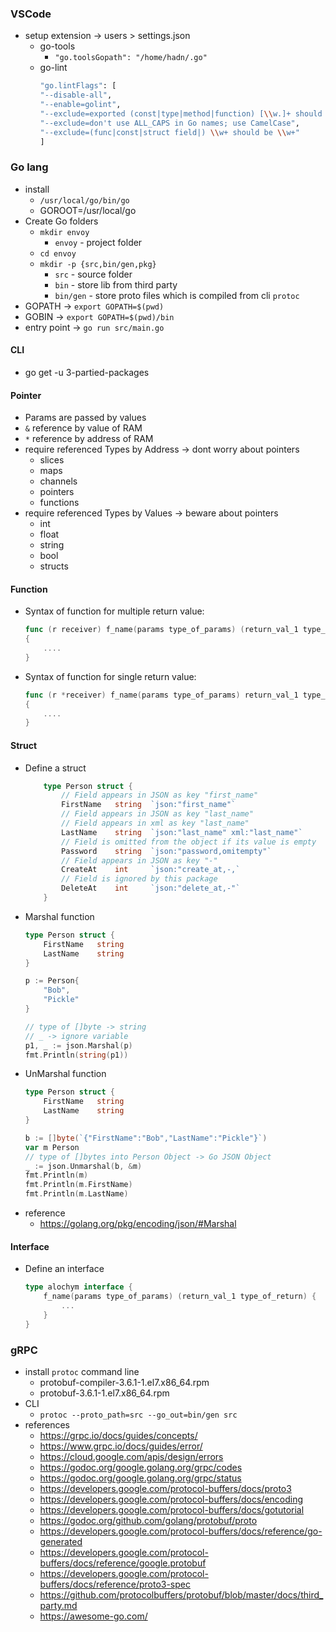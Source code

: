 ### VSCode
-   setup extension -> users > settings.json
    -   go-tools
        -   `"go.toolsGopath": "/home/hadn/.go"`
    -   go-lint
        ```bash
        "go.lintFlags": [
        "--disable-all",
        "--enable=golint",
        "--exclude=exported (const|type|method|function) [\\w.]+ should have comment (\\(or a comment on this block\\) )?or be unexported",
        "--exclude=don't use ALL_CAPS in Go names; use CamelCase",
        "--exclude=(func|const|struct field|) \\w+ should be \\w+"
        ]
        ```

### Go lang
-   install
    -   `/usr/local/go/bin/go`
    -   GOROOT=/usr/local/go
-   Create Go folders
    -   `mkdir envoy`
        -   `envoy` - project folder
    -   `cd envoy`
    -   `mkdir -p {src,bin/gen,pkg}`
        -   `src` - source folder
        -   `bin` - store lib from third party
        -   `bin/gen` - store proto files which is compiled from cli `protoc`
-   GOPATH -> `export GOPATH=$(pwd)`
-   GOBIN -> `export GOPATH=$(pwd)/bin`
-   entry point -> `go run src/main.go`

#### CLI
-   go get -u 3-partied-packages

#### Pointer
-   Params are passed by values
-   `&` reference by value of RAM
-   `*` reference by address of RAM
-   require referenced Types by Address -> dont worry about pointers
    -   slices
    -   maps
    -   channels
    -   pointers
    -   functions
-   require referenced Types by Values -> beware about pointers
    -   int
    -   float
    -   string
    -   bool
    -   structs

#### Function
-   Syntax of function for multiple return value:
    ```go
    func (r receiver) f_name(params type_of_params) (return_val_1 type_of_return, return_val_2 type_of_return)
    {
        ....
    }
    ```
-   Syntax of function for single return value:
    ```go
    func (r *receiver) f_name(params type_of_params) return_val_1 type_of_return
    {
        ....
    }
    ```

#### Struct
-   Define a struct
    ```go
        type Person struct {
            // Field appears in JSON as key "first_name"
            FirstName   string  `json:"first_name"`
            // Field appears in JSON as key "last_name"
            // Field appears in xml as key "last_name"
            LastName    string  `json:"last_name" xml:"last_name"`
            // Field is omitted from the object if its value is empty
            Password    string  `json:"password,omitempty"`
            // Field appears in JSON as key "-"
            CreateAt    int     `json:"create_at,-,`
            // Field is ignored by this package
            DeleteAt    int     `json:"delete_at,-"`
        }
    ```
-   Marshal function
    ```go
    type Person struct {
        FirstName   string
        LastName    string
    }

    p := Person{
        "Bob",
        "Pickle"
    }

    // type of []byte -> string
    // _ -> ignore variable
    p1, _ := json.Marshal(p)
    fmt.Println(string(p1))
    ```
-   UnMarshal function
    ```go
    type Person struct {
        FirstName   string
        LastName    string
    }

    b := []byte(`{"FirstName":"Bob","LastName":"Pickle"}`)
    var m Person
    // type of []bytes into Person Object -> Go JSON Object
    _ := json.Unmarshal(b, &m)
    fmt.Println(m)
    fmt.Println(m.FirstName)
    fmt.Println(m.LastName)
    ```
-   reference
    -   https://golang.org/pkg/encoding/json/#Marshal

#### Interface
-   Define an interface
    ```go
    type alochym interface {
        f_name(params type_of_params) (return_val_1 type_of_return) {
            ...
        }
    }
    ```

### gRPC
-   install `protoc` command line
    -   protobuf-compiler-3.6.1-1.el7.x86_64.rpm
    -   protobuf-3.6.1-1.el7.x86_64.rpm
-   CLI
    -   `protoc --proto_path=src --go_out=bin/gen src`
-   references
    -   https://grpc.io/docs/guides/concepts/
    -   https://www.grpc.io/docs/guides/error/
    -   https://cloud.google.com/apis/design/errors
    -   https://godoc.org/google.golang.org/grpc/codes
    -   https://godoc.org/google.golang.org/grpc/status
    -   https://developers.google.com/protocol-buffers/docs/proto3
    -   https://developers.google.com/protocol-buffers/docs/encoding
    -   https://developers.google.com/protocol-buffers/docs/gotutorial
    -   https://godoc.org/github.com/golang/protobuf/proto
    -   https://developers.google.com/protocol-buffers/docs/reference/go-generated
    -   https://developers.google.com/protocol-buffers/docs/reference/google.protobuf
    -   https://developers.google.com/protocol-buffers/docs/reference/proto3-spec
    -   https://github.com/protocolbuffers/protobuf/blob/master/docs/third_party.md
    -   https://awesome-go.com/
